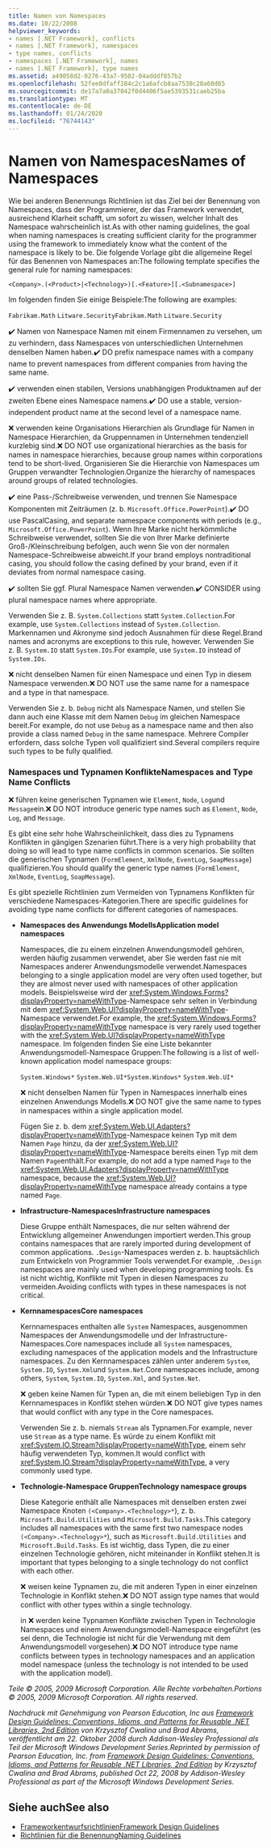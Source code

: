 ```yaml
---
title: Namen von Namespaces
ms.date: 10/22/2008
helpviewer_keywords:
- names [.NET Framework], conflicts
- names [.NET Framework], namespaces
- type names, conflicts
- namespaces [.NET Framework], names
- names [.NET Framework], type names
ms.assetid: a49058d2-0276-43a7-9502-04adddf857b2
ms.openlocfilehash: 52fee0dfaff284c2c1a6afcb8aa7530c28a60d65
ms.sourcegitcommit: de17a7a0a37042f0d4406f5ae5393531caeb25ba
ms.translationtype: MT
ms.contentlocale: de-DE
ms.lasthandoff: 01/24/2020
ms.locfileid: "76744143"
---
```

# <a name="names-of-namespaces"></a><span data-ttu-id="2944c-102">Namen von Namespaces</span><span class="sxs-lookup"><span data-stu-id="2944c-102">Names of Namespaces</span></span>
<span data-ttu-id="2944c-103">Wie bei anderen Benennungs Richtlinien ist das Ziel bei der Benennung von Namespaces, dass der Programmierer, der das Framework verwendet, ausreichend Klarheit schafft, um sofort zu wissen, welcher Inhalt des Namespace wahrscheinlich ist.</span><span class="sxs-lookup"><span data-stu-id="2944c-103">As with other naming guidelines, the goal when naming namespaces is creating sufficient clarity for the programmer using the framework to immediately know what the content of the namespace is likely to be.</span></span> <span data-ttu-id="2944c-104">Die folgende Vorlage gibt die allgemeine Regel für das Benennen von Namespaces an:</span><span class="sxs-lookup"><span data-stu-id="2944c-104">The following template specifies the general rule for naming namespaces:</span></span>

 `<Company>.(<Product>|<Technology>)[.<Feature>][.<Subnamespace>]`

 <span data-ttu-id="2944c-105">Im folgenden finden Sie einige Beispiele:</span><span class="sxs-lookup"><span data-stu-id="2944c-105">The following are examples:</span></span>

 <span data-ttu-id="2944c-106">`Fabrikam.Math` `Litware.Security`</span><span class="sxs-lookup"><span data-stu-id="2944c-106">`Fabrikam.Math` `Litware.Security`</span></span>

 <span data-ttu-id="2944c-107">✔️ Namen von Namespace Namen mit einem Firmennamen zu versehen, um zu verhindern, dass Namespaces von unterschiedlichen Unternehmen denselben Namen haben.</span><span class="sxs-lookup"><span data-stu-id="2944c-107">✔️ DO prefix namespace names with a company name to prevent namespaces from different companies from having the same name.</span></span>

 <span data-ttu-id="2944c-108">✔️ verwenden einen stabilen, Versions unabhängigen Produktnamen auf der zweiten Ebene eines Namespace namens.</span><span class="sxs-lookup"><span data-stu-id="2944c-108">✔️ DO use a stable, version-independent product name at the second level of a namespace name.</span></span>

 <span data-ttu-id="2944c-109">❌ verwenden keine Organisations Hierarchien als Grundlage für Namen in Namespace Hierarchien, da Gruppennamen in Unternehmen tendenziell kurzlebig sind.</span><span class="sxs-lookup"><span data-stu-id="2944c-109">❌ DO NOT use organizational hierarchies as the basis for names in namespace hierarchies, because group names within corporations tend to be short-lived.</span></span> <span data-ttu-id="2944c-110">Organisieren Sie die Hierarchie von Namespaces um Gruppen verwandter Technologien.</span><span class="sxs-lookup"><span data-stu-id="2944c-110">Organize the hierarchy of namespaces around groups of related technologies.</span></span>

 <span data-ttu-id="2944c-111">✔️ eine Pass-/Schreibweise verwenden, und trennen Sie Namespace Komponenten mit Zeiträumen (z. b. `Microsoft.Office.PowerPoint`).</span><span class="sxs-lookup"><span data-stu-id="2944c-111">✔️ DO use PascalCasing, and separate namespace components with periods (e.g., `Microsoft.Office.PowerPoint`).</span></span> <span data-ttu-id="2944c-112">Wenn Ihre Marke nicht herkömmliche Schreibweise verwendet, sollten Sie die von Ihrer Marke definierte Groß-/Kleinschreibung befolgen, auch wenn Sie von der normalen Namespace-Schreibweise abweicht.</span><span class="sxs-lookup"><span data-stu-id="2944c-112">If your brand employs nontraditional casing, you should follow the casing defined by your brand, even if it deviates from normal namespace casing.</span></span>

 <span data-ttu-id="2944c-113">✔️ sollten Sie ggf. Plural Namespace Namen verwenden.</span><span class="sxs-lookup"><span data-stu-id="2944c-113">✔️ CONSIDER using plural namespace names where appropriate.</span></span>

 <span data-ttu-id="2944c-114">Verwenden Sie z. B. `System.Collections` statt `System.Collection`.</span><span class="sxs-lookup"><span data-stu-id="2944c-114">For example, use `System.Collections` instead of `System.Collection`.</span></span> <span data-ttu-id="2944c-115">Markennamen und Akronyme sind jedoch Ausnahmen für diese Regel.</span><span class="sxs-lookup"><span data-stu-id="2944c-115">Brand names and acronyms are exceptions to this rule, however.</span></span> <span data-ttu-id="2944c-116">Verwenden Sie z. B. `System.IO` statt `System.IOs`.</span><span class="sxs-lookup"><span data-stu-id="2944c-116">For example, use `System.IO` instead of `System.IOs`.</span></span>

 <span data-ttu-id="2944c-117">❌ nicht denselben Namen für einen Namespace und einen Typ in diesem Namespace verwenden.</span><span class="sxs-lookup"><span data-stu-id="2944c-117">❌ DO NOT use the same name for a namespace and a type in that namespace.</span></span>

 <span data-ttu-id="2944c-118">Verwenden Sie z. b. `Debug` nicht als Namespace Namen, und stellen Sie dann auch eine Klasse mit dem Namen `Debug` im gleichen Namespace bereit.</span><span class="sxs-lookup"><span data-stu-id="2944c-118">For example, do not use `Debug` as a namespace name and then also provide a class named `Debug` in the same namespace.</span></span> <span data-ttu-id="2944c-119">Mehrere Compiler erfordern, dass solche Typen voll qualifiziert sind.</span><span class="sxs-lookup"><span data-stu-id="2944c-119">Several compilers require such types to be fully qualified.</span></span>

### <a name="namespaces-and-type-name-conflicts"></a><span data-ttu-id="2944c-120">Namespaces und Typnamen Konflikte</span><span class="sxs-lookup"><span data-stu-id="2944c-120">Namespaces and Type Name Conflicts</span></span>
 <span data-ttu-id="2944c-121">❌ führen keine generischen Typnamen wie `Element`, `Node`, `Log`und `Message`ein.</span><span class="sxs-lookup"><span data-stu-id="2944c-121">❌ DO NOT introduce generic type names such as `Element`, `Node`, `Log`, and `Message`.</span></span>

 <span data-ttu-id="2944c-122">Es gibt eine sehr hohe Wahrscheinlichkeit, dass dies zu Typnamens Konflikten in gängigen Szenarien führt.</span><span class="sxs-lookup"><span data-stu-id="2944c-122">There is a very high probability that doing so will lead to type name conflicts in common scenarios.</span></span> <span data-ttu-id="2944c-123">Sie sollten die generischen Typnamen (`FormElement`, `XmlNode`, `EventLog`, `SoapMessage`) qualifizieren.</span><span class="sxs-lookup"><span data-stu-id="2944c-123">You should qualify the generic type names (`FormElement`, `XmlNode`, `EventLog`, `SoapMessage`).</span></span>

 <span data-ttu-id="2944c-124">Es gibt spezielle Richtlinien zum Vermeiden von Typnamens Konflikten für verschiedene Namespaces-Kategorien.</span><span class="sxs-lookup"><span data-stu-id="2944c-124">There are specific guidelines for avoiding type name conflicts for different categories of namespaces.</span></span>

- <span data-ttu-id="2944c-125">**Namespaces des Anwendungs Modells**</span><span class="sxs-lookup"><span data-stu-id="2944c-125">**Application model namespaces**</span></span>

     <span data-ttu-id="2944c-126">Namespaces, die zu einem einzelnen Anwendungsmodell gehören, werden häufig zusammen verwendet, aber Sie werden fast nie mit Namespaces anderer Anwendungsmodelle verwendet.</span><span class="sxs-lookup"><span data-stu-id="2944c-126">Namespaces belonging to a single application model are very often used together, but they are almost never used with namespaces of other application models.</span></span> <span data-ttu-id="2944c-127">Beispielsweise wird der <xref:System.Windows.Forms?displayProperty=nameWithType>-Namespace sehr selten in Verbindung mit dem <xref:System.Web.UI?displayProperty=nameWithType>-Namespace verwendet.</span><span class="sxs-lookup"><span data-stu-id="2944c-127">For example, the <xref:System.Windows.Forms?displayProperty=nameWithType> namespace is very rarely used together with the <xref:System.Web.UI?displayProperty=nameWithType> namespace.</span></span> <span data-ttu-id="2944c-128">Im folgenden finden Sie eine Liste bekannter Anwendungsmodell-Namespace Gruppen:</span><span class="sxs-lookup"><span data-stu-id="2944c-128">The following is a list of well-known application model namespace groups:</span></span>

     <span data-ttu-id="2944c-129">`System.Windows*` `System.Web.UI*`</span><span class="sxs-lookup"><span data-stu-id="2944c-129">`System.Windows*` `System.Web.UI*`</span></span>

     <span data-ttu-id="2944c-130">❌ nicht denselben Namen für Typen in Namespaces innerhalb eines einzelnen Anwendungs Modells.</span><span class="sxs-lookup"><span data-stu-id="2944c-130">❌ DO NOT give the same name to types in namespaces within a single application model.</span></span>

     <span data-ttu-id="2944c-131">Fügen Sie z. b. dem <xref:System.Web.UI.Adapters?displayProperty=nameWithType>-Namespace keinen Typ mit dem Namen `Page` hinzu, da der <xref:System.Web.UI?displayProperty=nameWithType>-Namespace bereits einen Typ mit dem Namen `Page`enthält.</span><span class="sxs-lookup"><span data-stu-id="2944c-131">For example, do not add a type named `Page` to the <xref:System.Web.UI.Adapters?displayProperty=nameWithType> namespace, because the <xref:System.Web.UI?displayProperty=nameWithType> namespace already contains a type named `Page`.</span></span>

- <span data-ttu-id="2944c-132">**Infrastructure-Namespaces**</span><span class="sxs-lookup"><span data-stu-id="2944c-132">**Infrastructure namespaces**</span></span>

     <span data-ttu-id="2944c-133">Diese Gruppe enthält Namespaces, die nur selten während der Entwicklung allgemeiner Anwendungen importiert werden.</span><span class="sxs-lookup"><span data-stu-id="2944c-133">This group contains namespaces that are rarely imported during development of common applications.</span></span> <span data-ttu-id="2944c-134">`.Design`-Namespaces werden z. b. hauptsächlich zum Entwickeln von Programmier Tools verwendet.</span><span class="sxs-lookup"><span data-stu-id="2944c-134">For example, `.Design` namespaces are mainly used when developing programming tools.</span></span> <span data-ttu-id="2944c-135">Es ist nicht wichtig, Konflikte mit Typen in diesen Namespaces zu vermeiden.</span><span class="sxs-lookup"><span data-stu-id="2944c-135">Avoiding conflicts with types in these namespaces is not critical.</span></span>

- <span data-ttu-id="2944c-136">**Kernnamespaces**</span><span class="sxs-lookup"><span data-stu-id="2944c-136">**Core namespaces**</span></span>

     <span data-ttu-id="2944c-137">Kernnamespaces enthalten alle `System` Namespaces, ausgenommen Namespaces der Anwendungsmodelle und der Infrastructure-Namespaces.</span><span class="sxs-lookup"><span data-stu-id="2944c-137">Core namespaces include all `System` namespaces, excluding namespaces of the application models and the Infrastructure namespaces.</span></span> <span data-ttu-id="2944c-138">Zu den Kernnamespaces zählen unter anderem `System`, `System.IO`, `System.Xml`und `System.Net`.</span><span class="sxs-lookup"><span data-stu-id="2944c-138">Core namespaces include, among others, `System`, `System.IO`, `System.Xml`, and `System.Net`.</span></span>

     <span data-ttu-id="2944c-139">❌ geben keine Namen für Typen an, die mit einem beliebigen Typ in den Kernnamespaces in Konflikt stehen würden.</span><span class="sxs-lookup"><span data-stu-id="2944c-139">❌ DO NOT give types names that would conflict with any type in the Core namespaces.</span></span>

     <span data-ttu-id="2944c-140">Verwenden Sie z. b. niemals `Stream` als Typnamen.</span><span class="sxs-lookup"><span data-stu-id="2944c-140">For example, never use `Stream` as a type name.</span></span> <span data-ttu-id="2944c-141">Es würde zu einem Konflikt mit <xref:System.IO.Stream?displayProperty=nameWithType>, einem sehr häufig verwendeten Typ, kommen.</span><span class="sxs-lookup"><span data-stu-id="2944c-141">It would conflict with <xref:System.IO.Stream?displayProperty=nameWithType>, a very commonly used type.</span></span>

- <span data-ttu-id="2944c-142">**Technologie-Namespace Gruppen**</span><span class="sxs-lookup"><span data-stu-id="2944c-142">**Technology namespace groups**</span></span>

     <span data-ttu-id="2944c-143">Diese Kategorie enthält alle Namespaces mit denselben ersten zwei Namespace Knoten `(<Company>.<Technology>*`), z. b. `Microsoft.Build.Utilities` und `Microsoft.Build.Tasks`.</span><span class="sxs-lookup"><span data-stu-id="2944c-143">This category includes all namespaces with the same first two namespace nodes `(<Company>.<Technology>*`), such as `Microsoft.Build.Utilities` and `Microsoft.Build.Tasks`.</span></span> <span data-ttu-id="2944c-144">Es ist wichtig, dass Typen, die zu einer einzelnen Technologie gehören, nicht miteinander in Konflikt stehen.</span><span class="sxs-lookup"><span data-stu-id="2944c-144">It is important that types belonging to a single technology do not conflict with each other.</span></span>

     <span data-ttu-id="2944c-145">❌ weisen keine Typnamen zu, die mit anderen Typen in einer einzelnen Technologie in Konflikt stehen.</span><span class="sxs-lookup"><span data-stu-id="2944c-145">❌ DO NOT assign type names that would conflict with other types within a single technology.</span></span>

     <span data-ttu-id="2944c-146">in ❌ werden keine Typnamen Konflikte zwischen Typen in Technologie Namespaces und einem Anwendungsmodell-Namespace eingeführt (es sei denn, die Technologie ist nicht für die Verwendung mit dem Anwendungsmodell vorgesehen).</span><span class="sxs-lookup"><span data-stu-id="2944c-146">❌ DO NOT introduce type name conflicts between types in technology namespaces and an application model namespace (unless the technology is not intended to be used with the application model).</span></span>

 <span data-ttu-id="2944c-147">*Teile © 2005, 2009 Microsoft Corporation. Alle Rechte vorbehalten.*</span><span class="sxs-lookup"><span data-stu-id="2944c-147">*Portions © 2005, 2009 Microsoft Corporation. All rights reserved.*</span></span>

 <span data-ttu-id="2944c-148">*Nachdruck mit Genehmigung von Pearson Education, Inc aus [Framework Design Guidelines: Conventions, Idioms, and Patterns for Reusable .NET Libraries, 2nd Edition](https://www.informit.com/store/framework-design-guidelines-conventions-idioms-and-9780321545619) von Krzysztof Cwalina und Brad Abrams, veröffentlicht am 22. Oktober 2008 durch Addison-Wesley Professional als Teil der Microsoft Windows Development Series.*</span><span class="sxs-lookup"><span data-stu-id="2944c-148">*Reprinted by permission of Pearson Education, Inc. from [Framework Design Guidelines: Conventions, Idioms, and Patterns for Reusable .NET Libraries, 2nd Edition](https://www.informit.com/store/framework-design-guidelines-conventions-idioms-and-9780321545619) by Krzysztof Cwalina and Brad Abrams, published Oct 22, 2008 by Addison-Wesley Professional as part of the Microsoft Windows Development Series.*</span></span>

## <a name="see-also"></a><span data-ttu-id="2944c-149">Siehe auch</span><span class="sxs-lookup"><span data-stu-id="2944c-149">See also</span></span>

- [<span data-ttu-id="2944c-150">Frameworkentwurfsrichtlinien</span><span class="sxs-lookup"><span data-stu-id="2944c-150">Framework Design Guidelines</span></span>](../../../docs/standard/design-guidelines/index.md)
- [<span data-ttu-id="2944c-151">Richtlinien für die Benennung</span><span class="sxs-lookup"><span data-stu-id="2944c-151">Naming Guidelines</span></span>](../../../docs/standard/design-guidelines/naming-guidelines.md)
